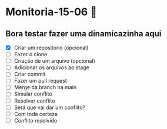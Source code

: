 # Monitoria-15-06 :rocket:

## Bora testar fazer uma dinamicazinha aqui

- [x] Criar um repositório (opcional)
- [ ] Fazer o clone
- [ ] Criação de um arquivo (opcional)
- [ ] Adicionar os arquivos ao stage
- [ ] Criar commit
- [ ] Fazer um pull request
- [ ] Merge da branch na main
- [ ] Simular conflito
- [ ] Resolver conflito
- [ ] Será que vai dar um conflito?
- [ ] Com toda certeza
- [ ] Conflito resolvido

